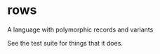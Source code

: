 # rows

A language with polymorphic records and variants

See the test suite for things that it does.

